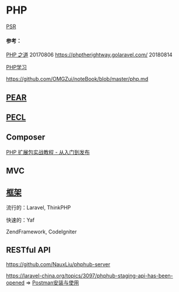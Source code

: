 # PHP

[PSR](PSR)



#### 参考：

[PHP 之道](https://github.com/laravel-china/php-the-right-way) 20170806 https://phptherightway.golaravel.com/ 20180814

[PHP学习](https://www.cnblogs.com/wanglongshuai/category/789475.html)

https://github.com/OMGZui/noteBook/blob/master/php.md



## [PEAR](PEAR)



## [PECL](PECL)





## Composer

[PHP 扩展包实战教程 - 从入门到发布](https://laravel-china.org/courses/creating-package)



## MVC



## [框架](Framework)

流行的：Laravel, ThinkPHP

快速的：Yaf

ZendFramework, CodeIgniter



## RESTful API

https://github.com/NauxLiu/phphub-server

https://laravel-china.org/topics/3097/phphub-staging-api-has-been-opened => [Postman安装与使用](https://www.cnblogs.com/fnng/p/9136434.html)